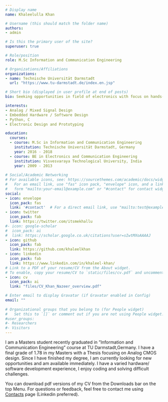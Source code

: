 ```yaml
---
# Display name
name: Khaleelulla Khan

# Username (this should match the folder name)
authors:
- admin

# Is this the primary user of the site?
superuser: true

# Role/position
role: M.Sc Information and Communication Engineering

# Organizations/Affiliations
organizations:
- name: Technische Universität Darmstadt
  url: "https://www.tu-darmstadt.de/index.en.jsp"

# Short bio (displayed in user profile at end of posts)
bio: Seeking opportunities in field of electronics with focus on hands-on product development, test and debug.

interests:
- Analog / Mixed Signal Design
- Embedded Hardware / Software Design
- Python, C
- Electronic Design and Prototyping

education:
  courses:
  - course: M.Sc in Information and Communication Engineering
    institution: Technische Universität Darmstadt, Germany
    year: 2016 - 2018
  - course: BE in Electronics and Communication Engineering
    institution: Visvesvaraya Technological University, India
    year: 2009 - 2013
 
# Social/Academic Networking
# For available icons, see: https://sourcethemes.com/academic/docs/widgets/#icons
#   For an email link, use "fas" icon pack, "envelope" icon, and a link in the
#   form "mailto:your-email@example.com" or "#contact" for contact widget.
social:
- icon: envelope
  icon_pack: fas
  link: '#contact'  # For a direct email link, use "mailto:test@example.org".
- icon: twitter
  icon_pack: fab
  link: https://twitter.com/itsmekhallu
#- icon: google-scholar
#  icon_pack: ai
#  link: https://scholar.google.co.uk/citations?user=sIwtMXoAAAAJ
- icon: github
  icon_pack: fab
  link: https://github.com/khaleelkhan
- icon: linkedin
  icon_pack: fab
  link: https://www.linkedin.com/in/khaleel-khan/
# Link to a PDF of your resume/CV from the About widget.
# To enable, copy your resume/CV to `static/files/cv.pdf` and uncomment the lines below.  
- icon: cv
  icon_pack: ai
  link: "files/CV_Khan_Nazeer_overview.pdf"

# Enter email to display Gravatar (if Gravatar enabled in Config)
email: ""
  
# Organizational groups that you belong to (for People widget)
#   Set this to `[]` or comment out if you are not using People widget.  
#user_groups:
#- Researchers
#- Visitors
---
```


I am a Masters student recently graduated in ”Information and Communication Engineering” course at TU Darmstadt,Germany. I have a final grade of 1.78 in my Masters with a Thesis focusing on Analog CMOS design. Since I have finished my degree, I am currently looking for new opportunities and am available immediately. I have a varied hardware/ software development experience, I enjoy coding and solving difficult challenges.

You can download pdf versions of my CV from the Downloads bar on the top Menu. For questions or feedback, feel free to contact me using [Contacts](#contact) page (Linkedin preferred).
